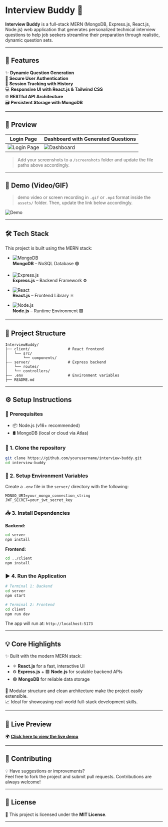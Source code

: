 # Interview Buddy 🎯

**Interview Buddy** is a full-stack MERN (MongoDB, Express.js, React.js, Node.js) web application that generates personalized technical interview questions to help job seekers streamline their preparation through realistic, dynamic question sets.

---

## 🚀 Features

✨ **Dynamic Question Generation**  
🔐 **Secure User Authentication**  
🧾 **Session Tracking with History**  
💻 **Responsive UI with React.js & Tailwind CSS**  
🌐 **RESTful API Architecture**  
🗃️ **Persistent Storage with MongoDB**

---

## 📸 Preview

| Login Page                     | Dashboard with Generated Questions     |
|-------------------------------|----------------------------------------|
| ![Login Page](screenshots/login.png) | ![Dashboard](screenshots/dashboard.png) |

> Add your screenshots to a `/screenshots` folder and update the file paths above accordingly.

---

## 🎥 Demo (Video/GIF)

>  demo video or screen recording in `.gif` or `.mp4` format inside the `assets/` folder. Then, update the link below accordingly.

![Demo](assets/demo.gif)

---

## 🛠️ Tech Stack

This project is built using the MERN stack:

- ![MongoDB](https://img.shields.io/badge/-MongoDB-4EA94B?logo=mongodb&logoColor=white&style=for-the-badge)  
  **MongoDB** – NoSQL Database 🟢

- ![Express.js](https://img.shields.io/badge/-Express.js-000000?logo=express&logoColor=white&style=for-the-badge)  
  **Express.js** – Backend Framework ⚙️

- ![React](https://img.shields.io/badge/-React.js-61DAFB?logo=react&logoColor=white&style=for-the-badge)  
  **React.js** – Frontend Library ⚛️

- ![Node.js](https://img.shields.io/badge/-Node.js-339933?logo=node.js&logoColor=white&style=for-the-badge)  
  **Node.js** – Runtime Environment 🟩
---

## 📂 Project Structure

```
InterviewBuddy/
├── client/                 # React frontend
│   └── src/
│       └── components/
├── server/                 # Express backend
│   └── routes/
│   └── controllers/
├── .env                    # Environment variables
├── README.md
```

---

## ⚙️ Setup Instructions

### 🔧 Prerequisites

- 📦 Node.js (v16+ recommended)  
- 🛢️ MongoDB (local or cloud via Atlas)

### 📝 1. Clone the repository

```bash
git clone https://github.com/yourusername/interview-buddy.git
cd interview-buddy
```

### 🔐 2. Setup Environment Variables

Create a `.env` file in the `server/` directory with the following:

```
MONGO_URI=your_mongo_connection_string
JWT_SECRET=your_jwt_secret_key
```

### 📥 3. Install Dependencies

**Backend:**

```bash
cd server
npm install
```

**Frontend:**

```bash
cd ../client
npm install
```

### ▶️ 4. Run the Application

```bash
# Terminal 1: Backend
cd server
npm start

# Terminal 2: Frontend
cd client
npm run dev
```

The app will run at: `http://localhost:5173`

---

## 💡 Core Highlights

✨ Built with the modern MERN stack:  
- ⚛️ **React.js** for a fast, interactive UI  
- ⚙️ **Express.js** + 🟩 **Node.js** for scalable backend APIs  
- 🟢 **MongoDB** for reliable data storage  

🔁 Modular structure and clean architecture make the project easily extensible.  
📈 Ideal for showcasing real-world full-stack development skills.

---

## 🔗 Live Preview

🌍 [**Click here to view the live demo**](https://your-live-link-here.com)

---

## 🤝 Contributing

💡 Have suggestions or improvements?  
Feel free to fork the project and submit pull requests. Contributions are always welcome!

---

## 📄 License

📝 This project is licensed under the **MIT License**.

---
